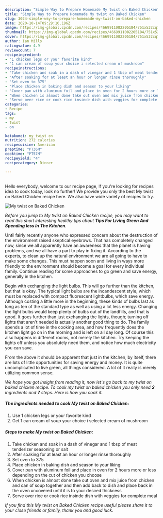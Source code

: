 ```yaml
---
description: "Simple Way to Prepare Homemade My twist on Baked Chicken"
title: "Simple Way to Prepare Homemade My twist on Baked Chicken"
slug: 3024-simple-way-to-prepare-homemade-my-twist-on-baked-chicken
date: 2020-10-14T09:29:10.196Z
image: https://img-global.cpcdn.com/recipes/4669911082205184/751x532cq70/my-twist-on-baked-chicken-recipe-main-photo.jpg
thumbnail: https://img-global.cpcdn.com/recipes/4669911082205184/751x532cq70/my-twist-on-baked-chicken-recipe-main-photo.jpg
cover: https://img-global.cpcdn.com/recipes/4669911082205184/751x532cq70/my-twist-on-baked-chicken-recipe-main-photo.jpg
author: Ian Mills
ratingvalue: 4.9
reviewcount: 7
recipeingredient:
- "1 chicken legs or your favorite kind"
- "1 can cream of soup your choice i selected cream of mushroom"
recipeinstructions:
- "Take chicken and soak in a dash of vinegar and 1 tbsp of meat tenderizer seasoning or salt"
- "After soaking for at least an hour or longer rinse thoroughly"
- "Set oven to 375"
- "Place chicken in baking dish and season to your liking"
- "Cover pan with aluminum foil and place in oven for 2 hours more or less depending on the cut of chicken you choose"
- "When chicken is almost done take out oven and mix juice from chicken and can of soup together and then add back to dish and place back in the oven uncovered until it is to your desired thickness"
- "Serve over rice or cook rice insinde dish with veggies for complete meal"
categories:
- Recipe
tags:
- my
- twist
- on

katakunci: my twist on 
nutrition: 272 calories
recipecuisine: American
preptime: "PT36M"
cooktime: "PT57M"
recipeyield: "4"
recipecategory: Dinner

---
```

<br>
Hello everybody, welcome to our recipe page, If you're looking for recipes idea to cook today, look no further! We provide you only the best My twist on Baked Chicken recipe here. We also have wide variety of recipes to try.
<br>


![My twist on Baked Chicken](https://img-global.cpcdn.com/recipes/4669911082205184/751x532cq70/my-twist-on-baked-chicken-recipe-main-photo.jpg)

<i>Before you jump to My twist on Baked Chicken recipe, you may want to read this short interesting healthy tips about 
<strong>Tips For Living Green And Spending less In The Kitchen</strong>.</i>
</br>

Until fairly recently anyone who expressed concern about the destruction of the environment raised skeptical eyebrows. That has completely changed now, since we all apparently have an awareness that the planet is having problems, and we all have a part to play in fixing it. According to the experts, to clean up the natural environment we are all going to have to make some changes. This must happen soon and living in ways more friendly to the environment should become a goal for every individual family. Continue reading for some approaches to go green and save energy, generally in the kitchen.

Begin with exchanging the light bulbs. This will go further than the kitchen, but that is okay. The typical light bulbs are the incandescent style, which must be replaced with compact fluorescent lightbulbs, which save energy. Although costing a little more in the beginning, these kinds of bulbs last as long as ten of the standard type as well as using a lot less energy. Changing the light bulbs would keep plenty of bulbs out of the landfills, and that is good. It goes further than just exchanging the lights, though; turning off lights that aren't needed is actually another good thing to do. The family spends a lot of time in the cooking area, and how frequently does the kitchen light go on in the morning and is left on all day long. Of course this also happens in different rooms, not merely the kitchen. Try keeping the lights off unless you absolutely need them, and notice how much electricity you can save.

From the above it should be apparent that just in the kitchen, by itself, there are lots of little opportunities for saving energy and money. It is quite uncomplicated to live green, all things considered. A lot of it really is merely utilizing common sense.


<i>We hope you got insight from reading it, now let's go back to my twist on baked chicken recipe. To cook my twist on baked chicken you only need <strong>2</strong> ingredients and <strong>7</strong> steps. Here is how you cook it.
</i>

##### The ingredients needed to cook My twist on Baked Chicken:

1. Use 1 chicken legs or your favorite kind
1. Get 1 can cream of soup your choice i selected cream of mushroom


##### Steps to make My twist on Baked Chicken:

1. Take chicken and soak in a dash of vinegar and 1 tbsp of meat tenderizer seasoning or salt
1. After soaking for at least an hour or longer rinse thoroughly
1. Set oven to 375
1. Place chicken in baking dish and season to your liking
1. Cover pan with aluminum foil and place in oven for 2 hours more or less depending on the cut of chicken you choose
1. When chicken is almost done take out oven and mix juice from chicken and can of soup together and then add back to dish and place back in the oven uncovered until it is to your desired thickness
1. Serve over rice or cook rice insinde dish with veggies for complete meal


<i>If you find this My twist on Baked Chicken recipe useful please share it to your close friends or family, thank you and good luck.</i>
